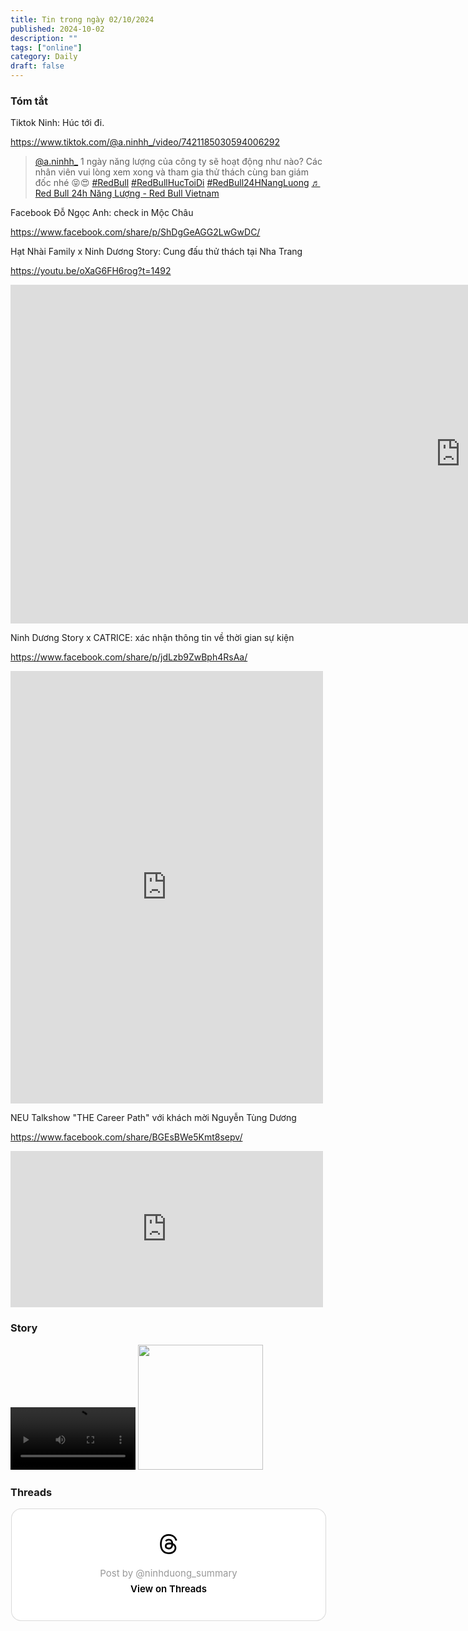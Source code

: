 ```yaml
---
title: Tin trong ngày 02/10/2024
published: 2024-10-02
description: ""
tags: ["online"]
category: Daily
draft: false 
---
```


### Tóm tắt 

Tiktok Ninh: Húc tới đi. 

https://www.tiktok.com/@a.ninhh_/video/7421185030594006292


<blockquote class="tiktok-embed" cite="https://www.tiktok.com/@a.ninhh_/video/7421185030594006292" data-video-id="7421185030594006292" style="max-width: 605px;min-width: 325px;" > <section> <a target="_blank" title="@a.ninhh_" href="https://www.tiktok.com/@a.ninhh_?refer=embed">@a.ninhh_</a> 1 ngày năng lượng của công ty sẽ hoạt động như nào? Các nhân viên vui lòng xem xong và tham gia thử thách cùng ban giám đốc nhé 😝😍 <a title="redbull" target="_blank" href="https://www.tiktok.com/tag/redbull?refer=embed">#RedBull</a> <a title="redbullhuctoidi" target="_blank" href="https://www.tiktok.com/tag/redbullhuctoidi?refer=embed">#RedBullHucToiDi</a> <a title="redbull24hnangluong" target="_blank" href="https://www.tiktok.com/tag/redbull24hnangluong?refer=embed">#RedBull24HNangLuong</a> <a target="_blank" title="♬ Red Bull 24h Năng Lượng - Red Bull Vietnam" href="https://www.tiktok.com/music/Red-Bull-24h-Năng-Lượng-7416253846332950545?refer=embed">♬ Red Bull 24h Năng Lượng - Red Bull Vietnam</a> </section> </blockquote> <script async src="https://www.tiktok.com/embed.js"></script>

Facebook Đỗ Ngọc Anh: check in Mộc Châu 

https://www.facebook.com/share/p/ShDgGeAGG2LwGwDC/




Hạt Nhài Family x Ninh Dương Story: Cung đấu thử thách tại Nha Trang 

https://youtu.be/oXaG6FH6rog?t=1492

<iframe width="1440" height="542" src="https://www.youtube.com/embed/oXaG6FH6rog" title="168 GIỜ DU LỊCH CÙNG BÁC YÊU | Hạt Nhài Family" frameborder="0" allow="accelerometer; autoplay; clipboard-write; encrypted-media; gyroscope; picture-in-picture; web-share" referrerpolicy="strict-origin-when-cross-origin" allowfullscreen></iframe>

Ninh Dương Story x CATRICE: xác nhận thông tin về thời gian sự kiện 

https://www.facebook.com/share/p/jdLzb9ZwBph4RsAa/


<iframe src="https://www.facebook.com/plugins/post.php?href=https%3A%2F%2Fwww.facebook.com%2Fcatricecosmetics.vietnam%2Fposts%2Fpfbid02LqXWD7GACWadsingtpmmZd9RQSTeXLV4qfZzkEWTM9QbKt2iGVa15RuaKHv6SyvKl&show_text=true&width=500" width="500" height="692" style="border:none;overflow:hidden" scrolling="no" frameborder="0" allowfullscreen="true" allow="autoplay; clipboard-write; encrypted-media; picture-in-picture; web-share"></iframe>


NEU Talkshow "THE Career Path" với khách mời Nguyễn Tùng Dương 

https://www.facebook.com/share/BGEsBWe5Kmt8sepv/

<iframe src="https://www.facebook.com/plugins/post.php?href=https%3A%2F%2Fwww.facebook.com%2Fphoto.php%3Ffbid%3D1037556514823612%26set%3Da.583252860253982%26type%3D3&show_text=true&width=500" width="500" height="250" style="border:none;overflow:hidden" scrolling="no" frameborder="0" allowfullscreen="true" allow="autoplay; clipboard-write; encrypted-media; picture-in-picture; web-share"></iframe>


### Story

<video width="200" controls>
  <source type="video/mp4" src="https://github.com/user-attachments/assets/9a3ed517-466c-4940-8601-9ca65d021bd4" >
</video>


<img width="200" src="https://github.com/user-attachments/assets/365c8461-6a25-455c-b622-1d18e3d41520" />


### Threads 


<blockquote class="text-post-media" data-text-post-permalink="https://www.threads.net/@ninhduong_summary/post/DAoH3Q0TVqM" data-text-post-version="0" id="ig-tp-DAoH3Q0TVqM" style=" background:#FFF; border-width: 1px; border-style: solid; border-color: #00000026; border-radius: 16px; max-width:540px; margin: 1px; min-width:270px; padding:0; width:99.375%; width:-webkit-calc(100% - 2px); width:calc(100% - 2px);"> <a href="https://www.threads.net/@ninhduong_summary/post/DAoH3Q0TVqM" style=" background:#FFFFFF; line-height:0; padding:0 0; text-align:center; text-decoration:none; width:100%; font-family: -apple-system, BlinkMacSystemFont, sans-serif;" target="_blank"> <div style=" padding: 40px; display: flex; flex-direction: column; align-items: center;"><div style=" display:block; height:32px; width:32px; padding-bottom:20px;"> <svg aria-label="Threads" height="32px" role="img" viewBox="0 0 192 192" width="32px" xmlns="http://www.w3.org/2000/svg"> <path d="M141.537 88.9883C140.71 88.5919 139.87 88.2104 139.019 87.8451C137.537 60.5382 122.616 44.905 97.5619 44.745C97.4484 44.7443 97.3355 44.7443 97.222 44.7443C82.2364 44.7443 69.7731 51.1409 62.102 62.7807L75.881 72.2328C81.6116 63.5383 90.6052 61.6848 97.2286 61.6848C97.3051 61.6848 97.3819 61.6848 97.4576 61.6855C105.707 61.7381 111.932 64.1366 115.961 68.814C118.893 72.2193 120.854 76.925 121.825 82.8638C114.511 81.6207 106.601 81.2385 98.145 81.7233C74.3247 83.0954 59.0111 96.9879 60.0396 116.292C60.5615 126.084 65.4397 134.508 73.775 140.011C80.8224 144.663 89.899 146.938 99.3323 146.423C111.79 145.74 121.563 140.987 128.381 132.296C133.559 125.696 136.834 117.143 138.28 106.366C144.217 109.949 148.617 114.664 151.047 120.332C155.179 129.967 155.42 145.8 142.501 158.708C131.182 170.016 117.576 174.908 97.0135 175.059C74.2042 174.89 56.9538 167.575 45.7381 153.317C35.2355 139.966 29.8077 120.682 29.6052 96C29.8077 71.3178 35.2355 52.0336 45.7381 38.6827C56.9538 24.4249 74.2039 17.11 97.0132 16.9405C119.988 17.1113 137.539 24.4614 149.184 38.788C154.894 45.8136 159.199 54.6488 162.037 64.9503L178.184 60.6422C174.744 47.9622 169.331 37.0357 161.965 27.974C147.036 9.60668 125.202 0.195148 97.0695 0H96.9569C68.8816 0.19447 47.2921 9.6418 32.7883 28.0793C19.8819 44.4864 13.2244 67.3157 13.0007 95.9325L13 96L13.0007 96.0675C13.2244 124.684 19.8819 147.514 32.7883 163.921C47.2921 182.358 68.8816 191.806 96.9569 192H97.0695C122.03 191.827 139.624 185.292 154.118 170.811C173.081 151.866 172.51 128.119 166.26 113.541C161.776 103.087 153.227 94.5962 141.537 88.9883ZM98.4405 129.507C88.0005 130.095 77.1544 125.409 76.6196 115.372C76.2232 107.93 81.9158 99.626 99.0812 98.6368C101.047 98.5234 102.976 98.468 104.871 98.468C111.106 98.468 116.939 99.0737 122.242 100.233C120.264 124.935 108.662 128.946 98.4405 129.507Z" /></svg></div> <div style=" font-size: 15px; line-height: 21px; color: #999999; font-weight: 400; padding-bottom: 4px; "> Post by @ninhduong_summary</div> <div style=" font-size: 15px; line-height: 21px; color: #000000; font-weight: 600; "> View on Threads</div></div></a></blockquote>
<script async src="https://www.threads.net/embed.js"></script>

